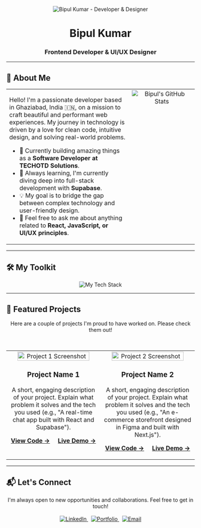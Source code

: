 <p align="center">
  <img src="https://raw.githubusercontent.com/bipulgit/bipulgit/main/assets/header-banner.svg" alt="Bipul Kumar - Developer & Designer">
</p>

<div align="center">
  <h1>Bipul Kumar</h1>
  <h3>Frontend Developer & UI/UX Designer</h3>
</div>

<hr>

## 🚀 About Me

<table>
  <tr>
    <td width="65%" valign="top">
      <p>
        Hello! I'm a passionate developer based in Ghaziabad, India 🇮🇳, on a mission to craft beautiful and performant web experiences. My journey in technology is driven by a love for clean code, intuitive design, and solving real-world problems.
      </p>
      <ul>
        <li>🏢 Currently building amazing things as a <strong>Software Developer at TECHOTD Solutions</strong>.</li>
        <li>🌱 Always learning, I'm currently diving deep into full-stack development with <strong>Supabase</strong>.</li>
        <li>💡 My goal is to bridge the gap between complex technology and user-friendly design.</li>
        <li>💬 Feel free to ask me about anything related to <strong>React, JavaScript, or UI/UX principles</strong>.</li>
      </ul>
    </td>
    <td width="35%" valign="top" align="center">
      <img src="https://github-readme-stats.vercel.app/api?username=bipulgit&show_icons=true&theme=tokyonight&include_all_commits=true&count_private=true" alt="Bipul's GitHub Stats" />
    </td>
  </tr>
</table>

<hr>

## 🛠️ My Toolkit

<p align="center">
  <img src="https://skillicons.dev/icons?i=react,nextjs,js,html,css,tailwind,bootstrap,vite,nodejs,supabase,firebase,mongodb,figma,canva,vscode,git,github,postman&perline=9&theme=dark" alt="My Tech Stack"/>
</p>

<hr>

## 🌟 Featured Projects

<p align="center">Here are a couple of projects I'm proud to have worked on. Please check them out!</p>
<br>

<table width="100%">
  <tr>
    <td width="50%" valign="top">
      <div align="center">
        <img src="https://via.placeholder.com/400x250.png/0A192F/FFFFFF?text=Your+Project+Screenshot" alt="Project 1 Screenshot" width="90%"/>
        <br>
        <h3><strong>Project Name 1</strong></h3>
        <p>A short, engaging description of your project. Explain what problem it solves and the tech you used (e.g., "A real-time chat app built with React and Supabase").</p>
        <p>
          <a href="link-to-repo" target="_blank"><strong>View Code →</strong></a>
          &nbsp;&nbsp;&nbsp;
          <a href="link-to-demo" target="_blank"><strong>Live Demo →</strong></a>
        </p>
      </div>
    </td>
    <td width="50%" valign="top">
      <div align="center">
        <img src="https://via.placeholder.com/400x250.png/0A192F/FFFFFF?text=Your+Project+Screenshot" alt="Project 2 Screenshot" width="90%"/>
        <br>
        <h3><strong>Project Name 2</strong></h3>
        <p>A short, engaging description of your project. Explain what problem it solves and the tech you used (e.g., "An e-commerce storefront designed in Figma and built with Next.js").</p>
        <p>
          <a href="link-to-repo" target="_blank"><strong>View Code →</strong></a>
          &nbsp;&nbsp;&nbsp;
          <a href="link-to-demo" target="_blank"><strong>Live Demo →</strong></a>
        </p>
      </div>
    </td>
  </tr>
</table>

<hr>

## 📬 Let's Connect

<p align="center">
  I'm always open to new opportunities and collaborations. Feel free to get in touch!
  <br><br>
  <a href="https://www.linkedin.com/in/bipul-bce568/" target="_blank">
    <img src="https://img.shields.io/badge/LinkedIn-0077B5?style=for-the-badge&logo=linkedin&logoColor=white" alt="LinkedIn"/>
  </a>
  &nbsp;
  <a href="https://bipul-kumar-portfolio.netlify.app/" target="_blank">
    <img src="https://img.shields.io/badge/Portfolio-2563EB?style=for-the-badge&logo=google-chrome&logoColor=white" alt="Portfolio"/>
  </a>
  &nbsp;
  <a href="mailto:bipulkmr51@gmail.com">
    <img src="https://img.shields.io/badge/Email%20Me-D14836?style=for-the-badge&logo=gmail&logoColor=white" alt="Email"/>
  </a>
</p>
